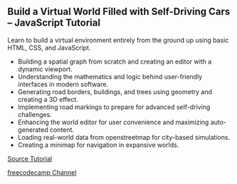 ## Build a Virtual World Filled with Self-Driving Cars – JavaScript Tutorial

Learn to build a virtual environment entirely from the ground up using basic HTML, CSS, and JavaScript. 
* Building a spatial graph from scratch and creating an editor with a dynamic viewport.
* Understanding the mathematics and logic behind user-friendly interfaces in modern software.
* Generating road borders, buildings, and trees using geometry and creating a 3D effect.
* Implementing road markings to prepare for advanced self-driving challenges.
* Enhancing the world editor for user convenience and maximizing auto-generated content.
* Loading real-world data from openstreetmap for city-based simulations.
* Creating a minimap for navigation in expansive worlds.


[Source Tutorial](https://www.youtube.com/watch?v=5iHejdqYIa8&t=2340s)

[freecodecamp Channel](https://www.youtube.com/@freecodecamp)
